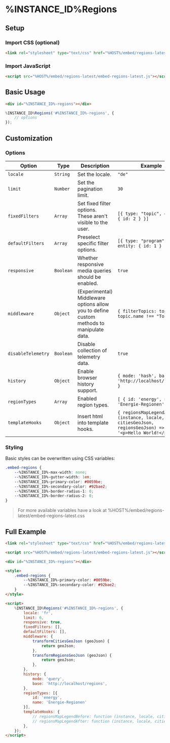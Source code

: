 # %INSTANCE_ID%Regions

## Setup

### Import CSS (optional)

```html
<link rel="stylesheet" type="text/css" href="%HOST%/embed/regions-latest/embed-regions-latest.css">
```

### Import JavaScript

```html
<script src="%HOST%/embed/regions-latest/embed-regions-latest.js"></script>
```

## Basic Usage

```html
<div id="%INSTANCE_ID%-regions"></div>
```

```javascript
%INSTANCE_ID%Regions('#%INSTANCE_ID%-regions', {
    // options
});
```

## Customization

### Options

| Option             | Type      | Description                                                                              | Example                                                                                                 |
|--------------------|-----------|------------------------------------------------------------------------------------------|---------------------------------------------------------------------------------------------------------|
| `locale`           | `String`  | Set the locale.                                                                          | `"de"`                                                                                                  |
| `limit`            | `Number`  | Set the pagination limit.                                                                | `30`                                                                                                    |
| `fixedFilters`     | `Array`   | Set fixed filter options. These aren't visible to the user.                              | `[{ type: "topic", entity: { id: 2 } }]`                                                                |
| `defaultFilters`   | `Array`   | Preselect specific filter options.                                                       | `[{ type: "program", entity: { id: 1 } }]`                                                              |
| `responsive`       | `Boolean` | Whether responsive media queries should be enabled.                                      | `true`                                                                                                  |
| `middleware`       | `Object`  | (Experimental) Middleware options allow you to define custom methods to manipulate data. | `{ filterTopics: topic => topic.name !== "Tourism" }`                                                   |
| `disableTelemetry` | `Boolean` | Disable collection of telemetry data.                                                    | `true`                                                                                                  |
| `history`          | `Object`  | Enable browser history support.                                                          | `{ mode: 'hash', base: 'http://localhost/regions' }`                                                    |
| `regionTypes`      | `Array`   | Enabled region types.                                                                    | `[ { id: 'energy', name: 'Energie-Regionen' }]`                                                         |
| `templateHooks`    | `Object`  | Insert html into template hooks.                                                         | `{ regionsMapLegendAfter: (instance, locale, citiesGeoJson, regionsGeoJson) => '<p>Hello World!</p>' }` |

### Styling

Basic styles can be overwritten using CSS variables:

```css
.embed-regions {
    --%INSTANCE_ID%-max-width: none;
    --%INSTANCE_ID%-gutter-width: 1em;
    --%INSTANCE_ID%-primary-color: #0059be;
    --%INSTANCE_ID%-secondary-color: #92bae2;
    --%INSTANCE_ID%-border-radius-1: 0;
    --%INSTANCE_ID%-border-radius-2: 0;
}
```

> For more available variables have a look at %HOST%/embed/regions-latest/embed-regions-latest.css

## Full Example

```html
<link rel="stylesheet" type="text/css" href="%HOST%/embed/regions-latest/embed-regions-latest.css">

<script src="%HOST%/embed/regions-latest/embed-regions-latest.js"></script>

<div id="%INSTANCE_ID%-regions"></div>

<style>
    .embed-regions {
        --%INSTANCE_ID%-primary-color: #0059be;
        --%INSTANCE_ID%-secondary-color: #92bae2;
    }
</style>

<script>
    %INSTANCE_ID%Regions('#%INSTANCE_ID%-regions', {
        locale: 'fr',
        limit: 6,
        responsive: true,
        fixedFilters: [],
        defaultFilters: [],
        middleware: {
            transformCitiesGeoJson (geoJson) {
                return geoJson;
            },
            transformRegionsGeoJson (geoJson) {
                return geoJson;
            },
        },
        history: { 
            mode: 'query',
            base: 'http://localhost/regions',
        },
        regionTypes: [{
            id: 'energy',
            name: 'Energie-Regionen'
        }],
        templateHooks: {
            // regionsMapLegendBefore: function (instance, locale, citiesGeoJson, regionsGeoJson) {}
            // regionsMapLegendAfter: function (instance, locale, citiesGeoJson, regionsGeoJson) {}
        },
    });
</script>
```